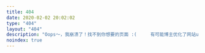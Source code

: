 ```yaml
---
title: 404
date: 2020-02-02 20:02:02
type: "404"
layout: "404"
description: "Oops～，我崩溃了！找不到你想要的页面 :(     有可能博主优化了网站url，页面链接地址发生了变化，你可以尝试使用搜索功能查找对应页面！"
noindex: true
---
```

